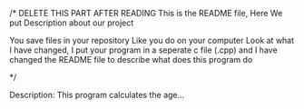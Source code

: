 /* DELETE THIS PART AFTER READING
This is the README file, Here We put Description about our project

You save files in your repository Like you do on your computer
Look at what I have changed, I put your program in a seperate c file (.cpp) and I have changed the README file to describe what does this program do


*/

Description:
This program calculates the age...

